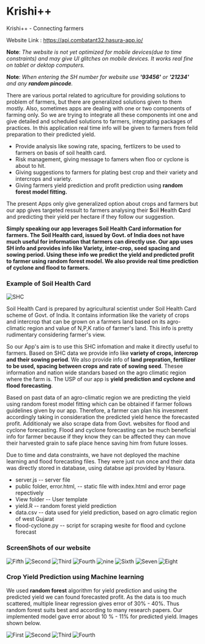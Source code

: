 # Krishi++
Krishi++ - Connecting farmers

Website Link : https://api.combatant32.hasura-app.io/

**Note**: _The website is not yet optimized for mobile devices(due to time constraints) and may give UI glitches on mobile devices. It works real fine on tablet or dektop computers._ 

**Note**: _When entering the SH number for website use **'93456'** or **'21234'** and any **random pincode**._

There are various portal related to agriculture for providing solutions to problem of farmers, but there are generalized solutions given to them mostly. Also, sometimes apps are dealing with one or two components of farming only. So we are trying to integrate all these components int one and give detailed and scheduled solutions to farmers, integrating packages of practices. In this application real time info will be given to farmers from feild preparation to their predicted yield.

* Provide analysis like sowing rate, spacing, fertlizers to be used to farmers on basis of soil health card.
* Risk management, giving message to famers when floo or cyclone is about to hit.
* Giving suggestions to farmers for plating best crop and their variety and intercrops and variety.
* Giving farmers yield prediction and profit prediction using **random forest model fitting.**

The present Apps only give generalized option about crops and farmers but our app gives targeted ressult to farmers analysing their **S**oil **H**ealth **C**ard and predicting their yield per hectare if they follow our suggestion. 

**Simply speaking our app leverages Soil Health Card information for farmers. The Soil Health card, issued by Govt. of India does not have much useful for information that farmers can directly use. Our app uses SH info and provides info like Variety, inter-crop, seed spacing and sowing period. Using these info we predict the yield and predicted profit to farmer using random forest model. We also provide real time prediction of cyclone and flood to farmers.**

### Example of Soil Health Card
![SHC](http://www.soilhealth.dac.gov.in/Content/blue/soil/assets/img/slider/slider5.png)
 
Soil Health Card is prepared by agricultural scientist under Soil Health Card scheme of Govt. of India. It contains information like the variety of crops and intercrop that can be grown on a farmers land based on its agro-climatic region and value of N,P,K ratio of farmer's land. This info is pretty rudimentary considering farmer's view.

So our App's aim is to use this SHC infomation and make it directly useful to farmers. Based on SHC data we provide info like **variety of crops, intercrop and their sowing period**. We also provide info of **land prepration, fertilizer to be used, spacing between crops and rate of sowing seed**. Thesee information and nation wide standars based on the agro climatic region where the farm is. The USP of our app is **yield prediction and cyclone and flood forecasting**.

Based on past data of an agro-climatic region we are predicting the yield using random forest model fitting which can be obtained if farmer follows guidelines given by our app. Therefore, a farmer can plan his invesment accordingly taking in consideration the predicted yield hence the forecasted profit. Additionaly we also scrape data from Govt. websites for flood and cyclone forecasting. Flood and cyclone forecasting can be much beneficial info for farmer because if they know they can be affected they can move their harvested grain to safe place hence saving him from future losses.

Due to time and data constraints, we have not deployed the machine learning and flood forecasting files. They were just run once and their data was directly stored in database, using databse api provided by Hasura.

* server.js -- server file
* public folder, error.html, -- static file with index.html and error page repectively
* View folder -- User template 
* yield.R -- random forest yield prediction
* data.csv -- data used for yield prediction, based on agro climatic region of west Gujarat
* flood-cyclone.py -- script for scraping wesite for flood and cyclone forecast

### ScreenShots of our website
![Fifth](https://raw.githubusercontent.com/geekychaser/krishiplusplus/master/images/2.png)
![Second](https://raw.githubusercontent.com/geekychaser/krishiplusplus/master/images/3.png)
![Third](https://raw.githubusercontent.com/geekychaser/krishiplusplus/master/images/4.png)
![Fourth](https://raw.githubusercontent.com/geekychaser/krishiplusplus/master/images/5.png)
![nine](https://raw.githubusercontent.com/geekychaser/krishiplusplus/master/images/6.png)
![Sixth](https://raw.githubusercontent.com/geekychaser/krishiplusplus/master/images/7.png)
![Seven](https://raw.githubusercontent.com/geekychaser/krishiplusplus/master/images/8.png)
![Eight](https://raw.githubusercontent.com/geekychaser/krishiplusplus/master/images/9.png)

### Crop Yield Prediction using Machine learning
We used **random forest** algorithm for yield prediction and using the predicted yield we can found forecasted profit. As the data is too much scattered, multiple linear regression gives error of 30% - 40%. Thus random forest suits best and according to many research papers. Our implemented model gave error about 10 % - 11% for predicted yield. Images shown below.

![First](https://raw.githubusercontent.com/geekychaser/krishiplusplus/master/images/s4.png)
![Second](https://raw.githubusercontent.com/geekychaser/krishiplusplus/master/images/s1.png)
![Third](https://raw.githubusercontent.com/geekychaser/krishiplusplus/master/images/s2.png)
![Fourth](https://raw.githubusercontent.com/geekychaser/krishiplusplus/master/images/s3.png)

